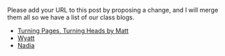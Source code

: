 Please add your URL to this post by proposing a change, and I will merge them all so we have a list of our class blogs.

* [Turning Pages, Turning Heads by Matt](https://turningpagesturningheads.wordpress.com/)
* [Wyatt](https://github.com/wdeaton/Gmos-Blog/blob/master/README.md)
* [Nadia](https://nadiaprinerobson.github.io/AccuracyinAgriculture/)
